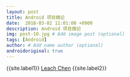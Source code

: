 ```yaml
---
layout: post
title: Android 项目摘记
date:  2018-03-02 11:01:00 +0900
description: Android 项目摘记
img: post-10.jpg # Add image post (optional)
tags: [Android]
author: # Add name author (optional)
androidoriginal: true
---
```


{{site.label1}} <a href="https://www.leachchen.com/" target="\_blank">Leach Chen</a> {{site.label2}}
